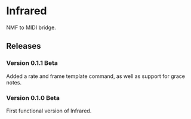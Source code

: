 # Infrared

NMF to MIDI bridge.

## Releases

### Version 0.1.1 Beta

Added a rate and frame template command, as well as support for grace notes.

### Version 0.1.0 Beta

First functional version of Infrared.
